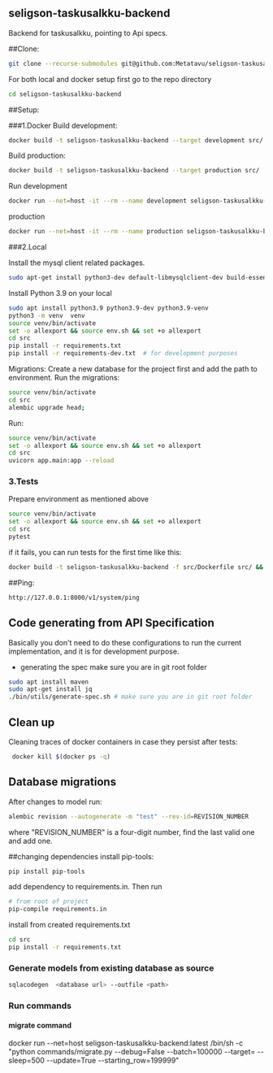 ## seligson-taskusalkku-backend

Backend for taskusalkku, pointing to Api specs.

##Clone:
```bash
git clone --recurse-submodules git@github.com:Metatavu/seligson-taskusalkku-backend.git
```
For both local and docker setup first go to the repo directory
```bash
cd seligson-taskusalkku-backend
```

##Setup:

###1.Docker
Build development:
```bash
docker build -t seligson-taskusalkku-backend --target development src/
```
Build production:
```bash
docker build -t seligson-taskusalkku-backend --target production src/
```

Run
development
```bash
docker run --net=host -it --rm --name development seligson-taskusalkku-backend
```
production
```bash
docker run --net=host -it --rm --name production seligson-taskusalkku-backend
```

###2.Local

Install the mysql client related packages.

```bash
sudo apt-get install python3-dev default-libmysqlclient-dev build-essential
```

Install Python 3.9 on your local
```bash
sudo apt install python3.9 python3.9-dev python3.9-venv
python3 -m venv  venv
source venv/bin/activate
set -o allexport && source env.sh && set +o allexport
cd src
pip install -r requirements.txt
pip install -r requirements-dev.txt  # for development purposes
```

Migrations:
Create a new database for the project first and add the path to environment. Run the migrations:
```bash
source venv/bin/activate
cd src
alembic upgrade head;
```

Run:
```bash
source venv/bin/activate
set -o allexport && source env.sh && set +o allexport
cd src
uvicorn app.main:app --reload
```

### 3.Tests
Prepare environment as mentioned above
```bash
source venv/bin/activate
set -o allexport && source env.sh && set +o allexport
cd src
pytest
```

if it fails, you can run tests for the first time like this:
```bash
docker build -t seligson-taskusalkku-backend -f src/Dockerfile src/ && cd src && pytest --setup-show -s -o log_cli=true
```


##Ping:
```bash
http://127.0.0.1:8000/v1/system/ping
```

## Code generating from API Specification
Basically you don't need to do these configurations to run the current implementation, and it is for development purpose. 
- generating the spec
make sure you are in git root folder
```bash
sudo apt install maven
sudo apt-get install jq
./bin/utils/generate-spec.sh # make sure you are in git root folder

```

## Clean up
Cleaning traces of docker containers in case they persist after tests:
```bash
 docker kill $(docker ps -q)
```

## Database migrations
After changes to model run:

```bash
alembic revision --autogenerate -m "test" --rev-id=REVISION_NUMBER
```
where "REVISION_NUMBER" is a four-digit number, find the last valid one and add one.

##changing dependencies
install pip-tools:
```bash
pip install pip-tools
```
add dependency to requirements.in. Then run
```bash
# from root of project
pip-compile requirements.in
```
install from created requirements.txt
```bash
cd src
pip install -r requirements.txt
```

### Generate models from existing database as source
```bash
sqlacodegen  <database url> --outfile <path>
```
### Run commands

#### migrate command

docker run  --net=host seligson-taskusalkku-backend:latest /bin/sh -c "python commands/migrate.py --debug=False --batch=100000 --target= --sleep=500 --update=True --starting_row=199999"
